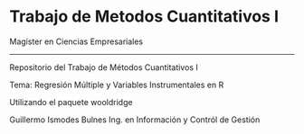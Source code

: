 # Trabajo de Metodos Cuantitativos I
Magíster en Ciencias Empresariales

---

Repositorio del Trabajo de Métodos Cuantitativos I

Tema: Regresión Múltiple y Variables Instrumentales en R

Utilizando el paquete wooldridge


Guillermo Ismodes Bulnes
Ing. en Información y Contról de Gestión
